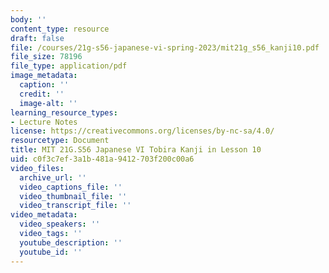 ```yaml
---
body: ''
content_type: resource
draft: false
file: /courses/21g-s56-japanese-vi-spring-2023/mit21g_s56_kanji10.pdf
file_size: 78196
file_type: application/pdf
image_metadata:
  caption: ''
  credit: ''
  image-alt: ''
learning_resource_types:
- Lecture Notes
license: https://creativecommons.org/licenses/by-nc-sa/4.0/
resourcetype: Document
title: MIT 21G.S56 Japanese VI Tobira Kanji in Lesson 10
uid: c0f3c7ef-3a1b-481a-9412-703f200c00a6
video_files:
  archive_url: ''
  video_captions_file: ''
  video_thumbnail_file: ''
  video_transcript_file: ''
video_metadata:
  video_speakers: ''
  video_tags: ''
  youtube_description: ''
  youtube_id: ''
---
```

